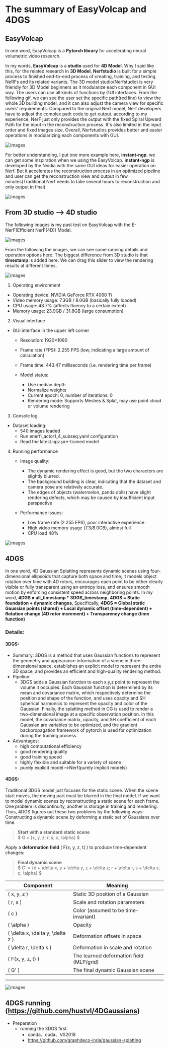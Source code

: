  # The summary of EasyVolcap and 4DGS
## EasyVolcap 
In one word, EasyVolcap is a __Pytorch library__ for accelerating neural volumetric video research. 

In my words, __EasyVolcap__ is a __studio__ used for __4D Model__. Why I said like this, for the related research in __3D Model__, __Nerfstudio__ is built for a simple process to finished end-to-end process of creating, training, and testing NeRFs and its related variants. The 3D model studio(Nerfstudio) is very friendly for 3D Model beginners as it modularize each component in GUI way. The users can use all kinds of functions by GUI interfaces. From the following gif, we can see the user set the specific path(red line) to view the whole 3D building model, and it can also adjust the camera view for specific users' requirements. Compared to the original Nerf model, Nerf developers have to adjust the complex path code to get output. according to my experience, NerF just only provides the output with the fixed Spiral Upward Path for the input in the reconstruction process. It's also limited in the input order and fixed images size. Overall, Nerfstudios provides better and easier operations in modularizing each components with GUI.

![images](images/nerfstudio.gif "nerf_studio") 

For better understanding, I put one more example here, __instant-ngp__. we can get some inspiration when we using the EasyVolcap. __instant-ngp__ is developed by the Nvidia with the same GUI ideas for easier operation on Nerf. But it accelerates the reconstruction process in an optimized pipeline and user can get the reconstruction view and output in few minutes(Traditional Nerf needs to take several hours to reconstruction and only output in final) 

![images](images/instant-ngp.png "instant-ngp")

## From 3D studio --> 4D studio
The following images is my past test on EasyVolcap with the E-NerF(Efficient NerF(4D)) Model.

![images](images/EasyVolcap.png "EasyVolcap")

From the following the images, we can see some running details and operation options here. The biggest difference from 3D studio is that __timestamp__ is added here. We can drag this slider to view the rendering results at different times.

![images](images/EasyVolcap_OperationBoard.png "EasyVolcap")

1. Operating environment
+ Operating device: NVIDIA GeForce RTX 4060 Ti
+ Video memory usage: 7.3GB / 8.0GB (basically fully loaded)
+ CPU usage: 48.7% (affects fluency to a certain extent)
+ Memory usage: 23.9GB / 31.8GB (large consumption)

2. Visual interface
+ GUI interface in the upper left corner
  + Resolution: 1920×1080
  + Frame rate (FPS): 2.255 FPS (low, indicating a large amount of calculation)
  + Frame time: 443.47 milliseconds (i.e. rendering time per frame)

  + Model status:
    + Use median depth
    + Normalize weights
    + Current epoch: 0, number of iterations: 0
    + Rendering mode: Supports Meshes & Splat, may use point cloud or volume rendering

3. Console log
+ Dataset loading:
  + 540 images loaded
  + Run enerfi_actor1_4_subseq.yaml configuration
  + Read the latest.npz pre-trained model

4. Running performance
   + Image quality:
     + The dynamic rendering effect is good, but the two characters are slightly blurred.
     + The background building is clear, indicating that the dataset and camera pose are relatively accurate.
     + The edges of objects (watermelon, panda dolls) have slight rendering defects, which may be caused by insufficient input perspective

   + Performance issues:
     + Low frame rate (2.255 FPS), poor interactive experience
     + High video memory usage (7.3/8.0GB), almost full
     + CPU load 48%
  
![images](images/EasyVolcap_runing.png "Easyvolcap_running")

## 4DGS
In one word, 4D Gaussian Splatting represents dynamic scenes using four-dimensional ellipsoids that capture both space and time; it models object rotation over time with 4D rotors, encourages each point to be either clearly visible or fully transparent using an entropy loss, and ensures smooth motion by enforcing consistent speed across neighboring points.
In my word, __4DGS $\neq$ all_timestamp * 3DGS_timestamp__, __4DGS = Static foundation + dynamic changes__, Specifically, __4DGS = Global static Gaussian points (shared) + Local dynamic offset (time-dependent) + Rotation change (4D rotor increment) + Transparency change (time function)__

### Details:
#### 3DGS:
+ Summary: 3DGS is a method that uses Gaussian functions to represent the geometry and appearance information of a scene in three-dimensional space, establishes an explicit model to represent the entire 3D space, and provides an efficient and high-quality rendering method. 
+ Pipeline:
  + 3DGS adds a Gaussian function to each x,y,z point to represent the volume it occupies. Each Gaussian function is determined by its mean and covariance matrix, which respectively determine the position and shape of the function, and uses opacity and SH spherical harmonics to represent the opacity and color of the Gaussian. Finally, the splatting method in CG is used to render a two-dimensional image at a specific observation position. In this model, the covariance matrix, opacity, and SH coefficient of each Gaussian are variables to be optimized, and the gradient backpropagation framework of pytorch is used for optimization during the training process.
+ Advantages:
  + high computational efficiency 
  + good rendering quality
  + good training speed
  + highly flexible and suitable for a variety of scene
  + purely explicit model-->Nerf(purely implicit models)
#### 4DGS:
Traditional 3DGS model just focuses for the static scene. When the scene start moves, the moving part must be blurred in the final model. If we want to model dynamic scenes by reconstructing a static scene for each frame. One problem is discontinuity, another is storage in training and rendering. Thus, 4DGS figures out these two problems by the following ways: Constructing a dynamic scene by deforming a static set of Gaussians over time.


> **Start with a standard static scene**  
> $ G = \{x, y, z; r, s, c, \alpha\} $

Apply a **deformation field** \( F(x, y, z, t) \) to produce time-dependent changes:

> **Final dynamic scene**  
> $ G' = \{x + \delta x, y + \delta y, z + \delta z; r + \delta r, s + \delta s, c, \alpha\} $


| Component                          | Meaning                                  |
| ---------------------------------- | ---------------------------------------- |
| \( x, y, z \)                      | Static 3D position of a Gaussian         |
| \( r, s \)                         | Scale and rotation parameters            |
| \( c \)                            | Color (assumed to be time-invariant)     |
| \( \alpha \)                       | Opacity                                  |
| \( \delta x, \delta y, \delta z \) | Deformation offsets in space             |
| \( \delta r, \delta s \)           | Deformation in scale and rotation        |
| \( F(x, y, z, t) \)                | The learned deformation field (MLP/grid) |
| \( G' \)                           | The final dynamic Gaussian scene         |

---

![images](images/4DGS_pipeline.jpg "Easyvolcap_running")

## 4DGS running (https://github.com/hustvl/4DGaussians)
+ Preparation
  + running the 3DGS first.
    + conda、cuda、VS2018
    + https://github.com/graphdeco-inria/gaussian-splatting
